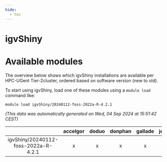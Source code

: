 ```yaml
---
hide:
  - toc
---
```


igvShiny
========

# Available modules


The overview below shows which igvShiny installations are available per HPC-UGent Tier-2cluster, ordered based on software version (new to old).

To start using igvShiny, load one of these modules using a `module load` command like:

```shell
module load igvShiny/20240112-foss-2022a-R-4.2.1
```

*(This data was automatically generated on Wed, 04 Sep 2024 at 15:51:42 CEST)*  

| |accelgor|doduo|donphan|gallade|joltik|shinx|skitty|
| :---: | :---: | :---: | :---: | :---: | :---: | :---: | :---: |
|igvShiny/20240112-foss-2022a-R-4.2.1|x|x|x|x|x|-|x|
